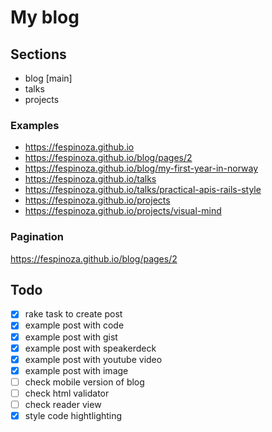 # My blog

## Sections

- blog [main]
- talks
- projects

### Examples

- https://fespinoza.github.io
- https://fespinoza.github.io/blog/pages/2
- https://fespinoza.github.io/blog/my-first-year-in-norway
- https://fespinoza.github.io/talks
- https://fespinoza.github.io/talks/practical-apis-rails-style
- https://fespinoza.github.io/projects
- https://fespinoza.github.io/projects/visual-mind

### Pagination

https://fespinoza.github.io/blog/pages/2

## Todo

- [x] rake task to create post
- [x] example post with code
- [x] example post with gist
- [x] example post with speakerdeck
- [x] example post with youtube video
- [x] example post with image
- [ ] check mobile version of blog
- [ ] check html validator
- [ ] check reader view
- [x] style code hightlighting
